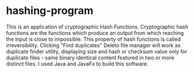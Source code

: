 # hashing-program
This is an application of cryptographic Hash Functions. Cryptographic hash functions are the functions which produce an output from which reaching the input is close to impossible. This property of hash functions is called irreversibility. 
Clicking "Find duplicates" Deleto file manager will work as duplicate finder utility, displaying size and hash or checksum value only for duplicate files - same binary identical content featured in two or more distinct files.
I used Java and JavaFx to build this software.
